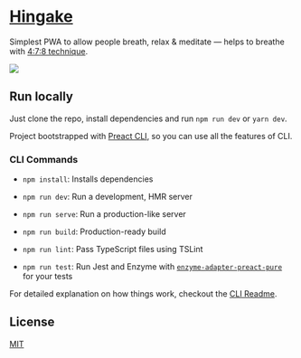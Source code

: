 # [Hingake](https://hingake.app)

Simplest PWA to allow people breath, relax & meditate — helps to breathe with [4:7:8 technique](https://www.healthline.com/health/4-7-8-breathing).

![](https://hingake.app/opengraph.png "")

## Run locally

Just clone the repo, install dependencies and run `npm run dev` or `yarn dev`.

Project bootstrapped with [Preact CLI](https://github.com/developit/preact-cli/blob/master/README.md), so you can use all the features of CLI.

### CLI Commands

- `npm install`: Installs dependencies

- `npm run dev`: Run a development, HMR server

- `npm run serve`: Run a production-like server

- `npm run build`: Production-ready build

- `npm run lint`: Pass TypeScript files using TSLint

- `npm run test`: Run Jest and Enzyme with
  [`enzyme-adapter-preact-pure`](https://github.com/preactjs/enzyme-adapter-preact-pure) for
  your tests

For detailed explanation on how things work, checkout the [CLI Readme](https://github.com/developit/preact-cli/blob/master/README.md).

## License

[MIT](https://github.com/jurijtokarski/hingake/blob/master/LICENSE.md)
